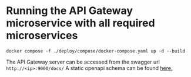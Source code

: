 # Running the API Gateway microservice with all required microservices
```
docker compose -f ./deploy/compose/docker-compose.yaml up -d --build
```

The API Gateway server can be accessed from the swagger url `http://<ip>:9000/docs/`
A static openapi schema can be found [here.](../../docs/api_references/api_gateway_server.json)